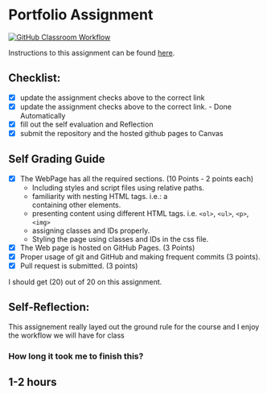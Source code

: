 Portfolio Assignment
==========================================
[![GitHub Classroom Workflow](https://s///github.com/it3049c-fall22-henderson/online-portfolio-Sweeneri/actions/workflows/classroom.yml/badge.svg)](https://s///github.com/it3049c-fall22-henderson/online-portfolio-Sweeneri/actions/workflows/classroom.yml)

Instructions to this assignment can be found [here](https://it3049c.github.io/Material/Assignments/1.Online_Portfolio/).
## Checklist:
- [x] update the assignment checks above to the correct link
- [x] update the assignment checks above to the correct link. - Done Automatically
- [x] fill out the self evaluation and Reflection
- [x] submit the repository and the hosted github pages to Canvas

## Self Grading Guide
<!--- put an x in each of the completed sections below .. e.g. [x] Task 1 --->

- [x] The WebPage has all the required sections. (10 Points - 2 points each)
  - Including styles and script files using relative paths.
  - familiarity with nesting HTML tags. i.e.: a <div> containing other elements.
  - presenting content using different HTML tags. i.e. `<ol>`, `<ul>`, `<p>`, `<img>`
  - assigning classes and IDs properly.
  - Styling the page using classes and IDs in the css file.
- [x] The Web page is hosted on GitHub Pages. (3 Points)
- [x] Proper usage of git and GitHub and making frequent commits (3 points).
- [x] Pull request is submitted. (3 points)

<!--- Update the following line with your grade --->
I should get (20) out of 20 on this assignment.

## Self-Reflection:

This assignement really layed out the ground rule for the course and I enjoy the workflow we will have for class

### How long it took me to finish this?
1-2 hours
-----------------------
